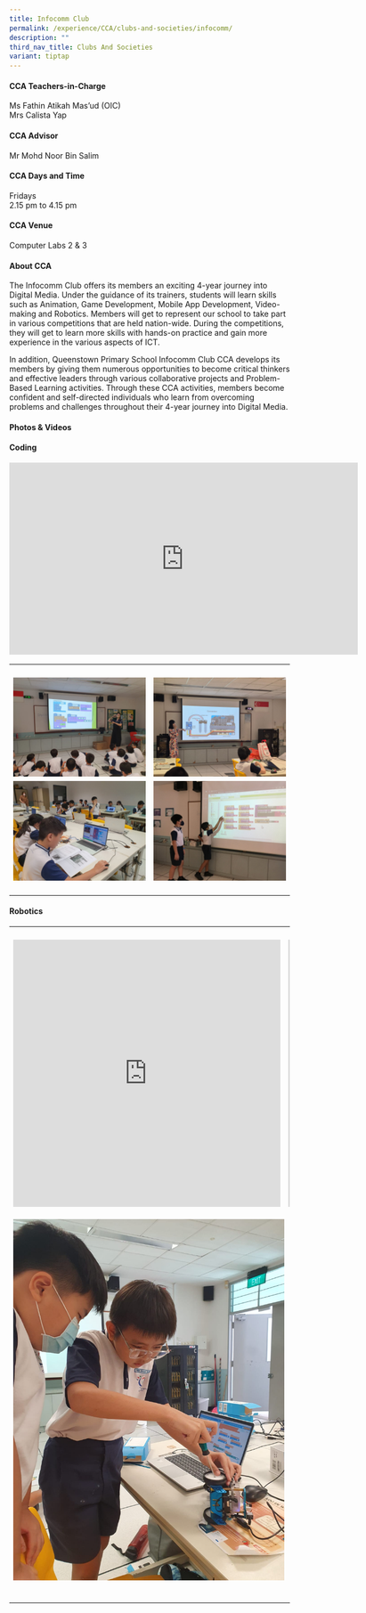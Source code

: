 ```yaml
---
title: Infocomm Club
permalink: /experience/CCA/clubs-and-societies/infocomm/
description: ""
third_nav_title: Clubs And Societies
variant: tiptap
---
```

<h4><strong>CCA Teachers-in-Charge</strong></h4>
<p>Ms Fathin Atikah Mas’ud (OIC)
<br>Mrs Calista Yap</p>
<h4><strong>CCA Advisor</strong></h4>
<p>Mr Mohd Noor Bin Salim</p>
<h4><strong>CCA Days and Time</strong></h4>
<p>Fridays
<br>2.15 pm to 4.15 pm</p>
<h4><strong>CCA Venue</strong></h4>
<p>Computer Labs 2 &amp; 3</p>
<h4><strong>About CCA</strong></h4>
<p>The Infocomm Club offers its members an exciting 4-year journey into Digital
Media. Under the guidance of its trainers, students will learn skills such
as Animation, Game Development, Mobile App Development, Video-making and
Robotics. Members will get to represent our school to take part in various
competitions that are held nation-wide. During the competitions, they will
get to learn more skills with hands-on practice and gain more experience
in the various aspects of ICT.</p>
<p>In addition, Queenstown Primary School Infocomm Club CCA develops its
members by giving them numerous opportunities to become critical thinkers
and effective leaders through various collaborative projects and Problem-Based
Learning activities. Through these CCA activities, members become confident
and self-directed individuals who learn from overcoming problems and challenges
throughout their 4-year journey into Digital Media.</p>
<h4><strong>Photos &amp; Videos</strong></h4>
<h4><strong>Coding</strong></h4>
<div class="iframe-wrapper">
<iframe height="345" width="626" allowfullscreen="true" frameborder="0" src="https://www.youtube.com/embed/ZYJXvOSYsFE"></iframe>
</div>
<table style="minWidth: 50px">
<colgroup>
<col>
<col>
</colgroup>
<tbody>
<tr>
<th rowspan="1" colspan="1">
<p></p>
</th>
<th rowspan="1" colspan="1">
<p></p>
</th>
</tr>
<tr>
<td rowspan="1" colspan="1">
<div class="isomer-image-wrapper">
<img style="width: 100%" height="auto" width="100%" alt="" src="/images/CCA Infocomm/2025_Coding_Image_1.jpg">
</div>
</td>
<td rowspan="1" colspan="1">
<div class="isomer-image-wrapper">
<img style="width: 100%" height="auto" width="100%" alt="" src="/images/CCA Infocomm/2025_Coding_Image_2.jpg">
</div>
</td>
</tr>
<tr>
<td rowspan="1" colspan="1">
<div class="isomer-image-wrapper">
<img style="width: 100%" height="auto" width="100%" alt="" src="/images/CCA Infocomm/2025_Coding_Image_3.jpg">
</div>
</td>
<td rowspan="1" colspan="1">
<div class="isomer-image-wrapper">
<img style="width: 100%" height="auto" width="100%" alt="" src="/images/CCA Infocomm/2025_Coding_Image_4.jpg">
</div>
</td>
</tr>
<tr>
<td rowspan="1" colspan="1">
<p></p>
</td>
<td rowspan="1" colspan="1">
<p></p>
</td>
</tr>
</tbody>
</table>
<h4><strong>Robotics</strong></h4>
<p></p>
<table style="minWidth: 50px">
<colgroup>
<col>
<col>
</colgroup>
<tbody>
<tr>
<th rowspan="1" colspan="1">
<p></p>
</th>
<th rowspan="1" colspan="1">
<p></p>
</th>
</tr>
<tr>
<td rowspan="1" colspan="1">
<div class="iframe-wrapper">
<iframe height="480" width="480" allowfullscreen="true" frameborder="0" src="https://www.youtube.com/embed/DMPqIAv5HwM"></iframe>
</div>
<p></p>
</td>
<td rowspan="1" colspan="1">
<div class="iframe-wrapper">
<iframe height="480" width="480" allowfullscreen="true" frameborder="0" src="https://www.youtube.com/embed/OX9ySQjpln4"></iframe>
</div>
<p></p>
</td>
</tr>
<tr>
<td rowspan="1" colspan="2">
<div class="isomer-image-wrapper">
<img style="width: 50%;" height="auto" width="100%" alt="" src="/images/CCA Infocomm/2025_Robotics_Image_1.jpg">
</div>
<p></p>
</td>
</tr>
<tr>
<td rowspan="1" colspan="1">
<p></p>
</td>
<td rowspan="1" colspan="1">
<p></p>
</td>
</tr>
</tbody>
</table>
<p></p>
<p></p>